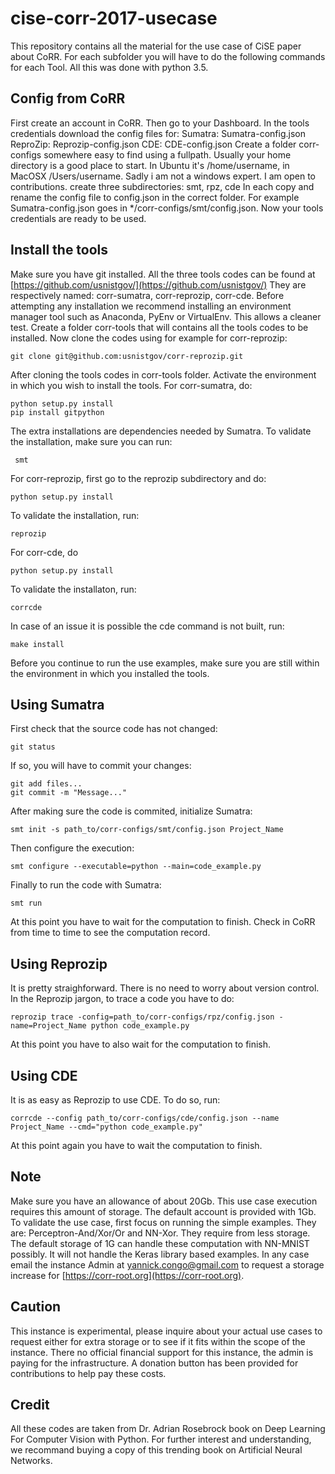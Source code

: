 # cise-corr-2017-usecase
This repository contains all the material for the use case of CiSE paper about CoRR.
For each subfolder you will have to do the following commands for each Tool.
All this was done with python 3.5.

## Config from CoRR
First create an account in CoRR.
Then go to your Dashboard.
In the tools credentials download the config files for:
Sumatra: Sumatra-config.json
ReproZip: Reprozip-config.json
CDE: CDE-config.json
Create a folder corr-configs somewhere easy to find using a fullpath.
Usually your home directory is a good place to start.
In Ubuntu it's /home/username, in MacOSX /Users/username.
Sadly i am not a windows expert. I am open to contributions.
create three subdirectories: smt, rpz, cde
In each copy and rename the config file to config.json in the correct folder.
For example Sumatra-config.json goes in */corr-configs/smt/config.json.
Now your tools credentials are ready to be used.

## Install the tools
Make sure you have git installed.
All the three tools codes can be found at [https://github.com/usnistgov/](https://github.com/usnistgov/)
They are respectively named: corr-sumatra, corr-reprozip, corr-cde.
Before attempting any installation we recommend installing an environment manager tool such as
Anaconda, PyEnv or VirtualEnv. This allows a cleaner test.
Create a folder corr-tools that will contains all the tools codes to be installed.
Now clone the codes using for example for corr-reprozip:
	
	git clone git@github.com:usnistgov/corr-reprozip.git

After cloning the tools codes in corr-tools folder.
Activate the environment in which you wish to install the tools.
For corr-sumatra, do:

	python setup.py install
	pip install gitpython

The extra installations are dependencies needed by Sumatra.
To validate the installation, make sure you can run:

	 smt

For corr-reprozip, first go to the reprozip subdirectory and do:
	
	python setup.py install

To validate the installation, run: 

	reprozip

For corr-cde, do
	
	python setup.py install

To validate the installaton, run:

	corrcde

In case of an issue it is possible the cde command is not built, run:

	make install

Before you continue to run the use examples, make sure you are
still within the environment in which you installed the tools.

## Using Sumatra
First check that the source code has not changed:
	
	git status

If so, you will have to commit your changes:

	git add files...
	git commit -m "Message..."

After making sure the code is commited, initialize Sumatra:

	smt init -s path_to/corr-configs/smt/config.json Project_Name

Then configure the execution:

	smt configure --executable=python --main=code_example.py

Finally to run the code with Sumatra:

	smt run

At this point you have to wait for the computation to finish.
Check in CoRR from time to time to see the computation record.

## Using Reprozip
It is pretty straighforward.
There is no need to worry about version control.
In the Reprozip jargon, to trace a code you have to do:

	reprozip trace -config=path_to/corr-configs/rpz/config.json -name=Project_Name python code_example.py

At this point you have to also wait for the computation to finish.

## Using CDE
It is as easy as Reprozip to use CDE.
To do so, run:
	
	corrcde --config path_to/corr-configs/cde/config.json --name Project_Name --cmd="python code_example.py"

At this point again you have to wait the computation to finish.

## Note
Make sure you have an allowance of about 20Gb. 
This use case execution requires this amount of storage.
The default account is provided with 1Gb.
To validate the use case, first focus on running the simple examples.
They are: Perceptron-And/Xor/Or and NN-Xor. They require from less storage.
The default storage of 1G can handle these computation with NN-MNIST possibly.
It will not handle the Keras library based examples.
In any case email the instance Admin at yannick.congo@gmail.com to request a storage
increase for [https://corr-root.org](https://corr-root.org).

## Caution
This instance is experimental, please inquire about your actual use cases to
request either for extra storage or to see if it fits within the scope of the instance.
There no official financial support for this instance, the admin is paying for the infrastructure.
A donation button has been provided for contributions to help pay these costs.

## Credit
All these codes are taken from Dr. Adrian Rosebrock book on Deep Learning For Computer Vision with Python.
For further interest and understanding, we recommand buying a copy of this trending book on Artificial Neural Networks. 
